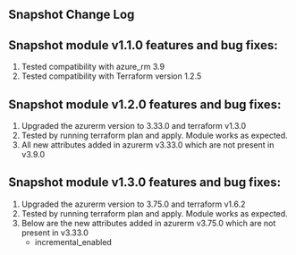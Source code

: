 ## Snapshot Change Log
## Snapshot module v1.1.0 features and bug fixes:
1. Tested compatibility with azure_rm 3.9
2. Tested compatibility with Terraform version 1.2.5

## Snapshot module v1.2.0 features and bug fixes:
1. Upgraded the azurerm version to 3.33.0 and terraform v1.3.0
2. Tested by running terraform plan and apply. Module works as expected.
3. All new attributes added in azurerm v3.33.0 which are not present in v3.9.0

## Snapshot module v1.3.0 features and bug fixes:
1. Upgraded the azurerm version to 3.75.0 and terraform v1.6.2
2. Tested by running terraform plan and apply. Module works as expected.
3. Below are the new attributes added in azurerm v3.75.0 which are not present in v3.33.0
    - incremental_enabled